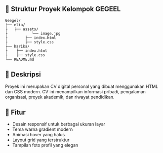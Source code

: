## 📁 Struktur Proyek Kelompok GEGEEL
```
Geegel/
├── elia/
├   ├── assets/
├           └── image.jpg        
├        ├── index.html            
├        ├── style.css           
├── harika/
├    ├── index.html            
├    ├── style.css  
└── README.md           
```

## 📝 Deskripsi
Proyek ini merupakan CV digital personal yang dibuat menggunakan HTML dan CSS modern. CV ini menampilkan informasi pribadi, pengalaman organisasi, proyek akademik, dan riwayat pendidikan.

## 🎨 Fitur
- Desain responsif untuk berbagai ukuran layar
- Tema warna gradient modern
- Animasi hover yang halus
- Layout grid yang terstruktur
- Tampilan foto profil yang elegan

